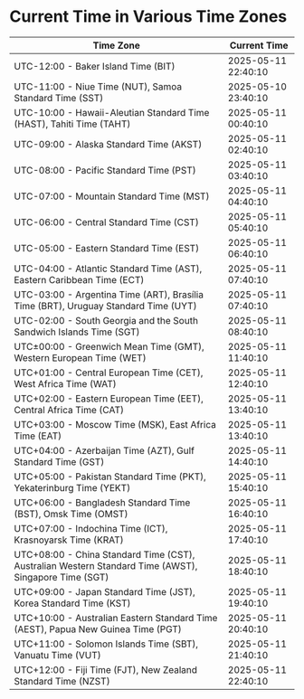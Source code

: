 # Current Time in Various Time Zones

| Time Zone | Current Time |
|-----------|--------------|
| UTC-12:00 - Baker Island Time (BIT) | 2025-05-11 22:40:10 |
| UTC-11:00 - Niue Time (NUT), Samoa Standard Time (SST) | 2025-05-10 23:40:10 |
| UTC-10:00 - Hawaii-Aleutian Standard Time (HAST), Tahiti Time (TAHT) | 2025-05-11 00:40:10 |
| UTC-09:00 - Alaska Standard Time (AKST) | 2025-05-11 02:40:10 |
| UTC-08:00 - Pacific Standard Time (PST) | 2025-05-11 03:40:10 |
| UTC-07:00 - Mountain Standard Time (MST) | 2025-05-11 04:40:10 |
| UTC-06:00 - Central Standard Time (CST) | 2025-05-11 05:40:10 |
| UTC-05:00 - Eastern Standard Time (EST) | 2025-05-11 06:40:10 |
| UTC-04:00 - Atlantic Standard Time (AST), Eastern Caribbean Time (ECT) | 2025-05-11 07:40:10 |
| UTC-03:00 - Argentina Time (ART), Brasília Time (BRT), Uruguay Standard Time (UYT) | 2025-05-11 07:40:10 |
| UTC-02:00 - South Georgia and the South Sandwich Islands Time (SGT) | 2025-05-11 08:40:10 |
| UTC±00:00 - Greenwich Mean Time (GMT), Western European Time (WET) | 2025-05-11 11:40:10 |
| UTC+01:00 - Central European Time (CET), West Africa Time (WAT) | 2025-05-11 12:40:10 |
| UTC+02:00 - Eastern European Time (EET), Central Africa Time (CAT) | 2025-05-11 13:40:10 |
| UTC+03:00 - Moscow Time (MSK), East Africa Time (EAT) | 2025-05-11 13:40:10 |
| UTC+04:00 - Azerbaijan Time (AZT), Gulf Standard Time (GST) | 2025-05-11 14:40:10 |
| UTC+05:00 - Pakistan Standard Time (PKT), Yekaterinburg Time (YEKT) | 2025-05-11 15:40:10 |
| UTC+06:00 - Bangladesh Standard Time (BST), Omsk Time (OMST) | 2025-05-11 16:40:10 |
| UTC+07:00 - Indochina Time (ICT), Krasnoyarsk Time (KRAT) | 2025-05-11 17:40:10 |
| UTC+08:00 - China Standard Time (CST), Australian Western Standard Time (AWST), Singapore Time (SGT) | 2025-05-11 18:40:10 |
| UTC+09:00 - Japan Standard Time (JST), Korea Standard Time (KST) | 2025-05-11 19:40:10 |
| UTC+10:00 - Australian Eastern Standard Time (AEST), Papua New Guinea Time (PGT) | 2025-05-11 20:40:10 |
| UTC+11:00 - Solomon Islands Time (SBT), Vanuatu Time (VUT) | 2025-05-11 21:40:10 |
| UTC+12:00 - Fiji Time (FJT), New Zealand Standard Time (NZST) | 2025-05-11 22:40:10 |
